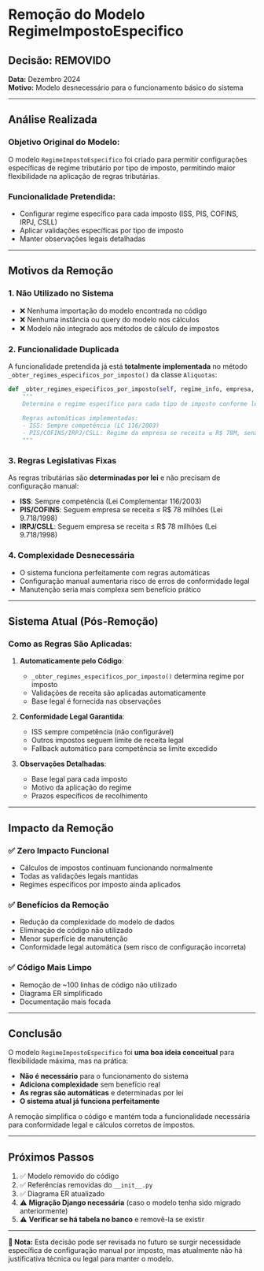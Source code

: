 # Remoção do Modelo RegimeImpostoEspecifico

## Decisão: REMOVIDO

**Data:** Dezembro 2024  
**Motivo:** Modelo desnecessário para o funcionamento básico do sistema

---

## Análise Realizada

### **Objetivo Original do Modelo:**
O modelo `RegimeImpostoEspecifico` foi criado para permitir configurações específicas de regime tributário por tipo de imposto, permitindo maior flexibilidade na aplicação de regras tributárias.

### **Funcionalidade Pretendida:**
- Configurar regime específico para cada imposto (ISS, PIS, COFINS, IRPJ, CSLL)
- Aplicar validações específicas por tipo de imposto
- Manter observações legais detalhadas

---

## Motivos da Remoção

### **1. Não Utilizado no Sistema**
- ❌ Nenhuma importação do modelo encontrada no código
- ❌ Nenhuma instância ou query do modelo nos cálculos
- ❌ Modelo não integrado aos métodos de cálculo de impostos

### **2. Funcionalidade Duplicada**
A funcionalidade pretendida já está **totalmente implementada** no método `_obter_regimes_especificos_por_imposto()` da classe `Aliquotas`:

```python
def _obter_regimes_especificos_por_imposto(self, regime_info, empresa, data_referencia):
    """
    Determina o regime específico para cada tipo de imposto conforme legislação
    
    Regras automáticas implementadas:
    - ISS: Sempre competência (LC 116/2003)
    - PIS/COFINS/IRPJ/CSLL: Regime da empresa se receita ≤ R$ 78M, senão competência
    """
```

### **3. Regras Legislativas Fixas**
As regras tributárias são **determinadas por lei** e não precisam de configuração manual:

- **ISS**: Sempre competência (Lei Complementar 116/2003)
- **PIS/COFINS**: Seguem empresa se receita ≤ R$ 78 milhões (Lei 9.718/1998)
- **IRPJ/CSLL**: Seguem empresa se receita ≤ R$ 78 milhões (Lei 9.718/1998)

### **4. Complexidade Desnecessária**
- O sistema funciona perfeitamente com regras automáticas
- Configuração manual aumentaria risco de erros de conformidade legal
- Manutenção seria mais complexa sem benefício prático

---

## Sistema Atual (Pós-Remoção)

### **Como as Regras São Aplicadas:**

1. **Automaticamente pelo Código**:
   - `_obter_regimes_especificos_por_imposto()` determina regime por imposto
   - Validações de receita são aplicadas automaticamente
   - Base legal é fornecida nas observações

2. **Conformidade Legal Garantida**:
   - ISS sempre competência (não configurável)
   - Outros impostos seguem limite de receita legal
   - Fallback automático para competência se limite excedido

3. **Observações Detalhadas**:
   - Base legal para cada imposto
   - Motivo da aplicação do regime
   - Prazos específicos de recolhimento

---

## Impacto da Remoção

### **✅ Zero Impacto Funcional**
- Cálculos de impostos continuam funcionando normalmente
- Todas as validações legais mantidas
- Regimes específicos por imposto ainda aplicados

### **✅ Benefícios da Remoção**
- Redução da complexidade do modelo de dados
- Eliminação de código não utilizado
- Menor superfície de manutenção
- Conformidade legal automática (sem risco de configuração incorreta)

### **✅ Código Mais Limpo**
- Remoção de ~100 linhas de código não utilizado
- Diagrama ER simplificado
- Documentação mais focada

---

## Conclusão

O modelo `RegimeImpostoEspecifico` foi **uma boa ideia conceitual** para flexibilidade máxima, mas na prática:

- **Não é necessário** para o funcionamento do sistema
- **Adiciona complexidade** sem benefício real
- **As regras são automáticas** e determinadas por lei
- **O sistema atual já funciona perfeitamente**

A remoção simplifica o código e mantém toda a funcionalidade necessária para conformidade legal e cálculos corretos de impostos.

---

## Próximos Passos

1. ✅ Modelo removido do código
2. ✅ Referências removidas do `__init__.py`
3. ✅ Diagrama ER atualizado
4. ⚠️ **Migração Django necessária** (caso o modelo tenha sido migrado anteriormente)
5. ⚠️ **Verificar se há tabela no banco** e removê-la se existir

---

**📝 Nota:** Esta decisão pode ser revisada no futuro se surgir necessidade específica de configuração manual por imposto, mas atualmente não há justificativa técnica ou legal para manter o modelo.
